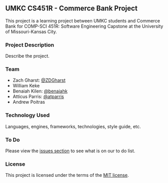 ## UMKC CS451R - Commerce Bank Project
This project is a learning project between UMKC students and Commerce Bank for COMP-SCI 451R: Software Engineering Capstone at the University of Missouri-Kansas City.

### Project Description
Describe the project.

### Team
- Zach Gharst: [@ZDGharst](https://github.com/ZDGharst)
- William Keke
- Benaiah Kilen: [@benaiahk](https://github.com/benaiahk)
- Atticus Parris: [@atparris](https://github.com/atparris)
- Andrew Poitras

### Technology Used
Languages, engines, frameworks, technologies, style guide, etc.

### To Do
Please view the [issues section](issues) to see what is on our to do list.

### License
This project is licensed under the terms of the [MIT license](LICENSE).
